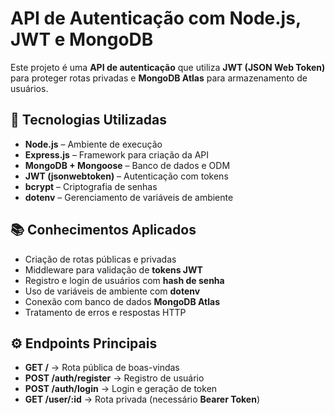 # API de Autenticação com Node.js, JWT e MongoDB

Este projeto é uma **API de autenticação** que utiliza **JWT (JSON Web Token)** para proteger rotas privadas e **MongoDB Atlas** para armazenamento de usuários.

## 🚀 Tecnologias Utilizadas
- **Node.js** – Ambiente de execução
- **Express.js** – Framework para criação da API
- **MongoDB + Mongoose** – Banco de dados e ODM
- **JWT (jsonwebtoken)** – Autenticação com tokens
- **bcrypt** – Criptografia de senhas
- **dotenv** – Gerenciamento de variáveis de ambiente

## 📚 Conhecimentos Aplicados
- Criação de rotas públicas e privadas
- Middleware para validação de **tokens JWT**
- Registro e login de usuários com **hash de senha**
- Uso de variáveis de ambiente com **dotenv**
- Conexão com banco de dados **MongoDB Atlas**
- Tratamento de erros e respostas HTTP

## ⚙️ Endpoints Principais
- **GET /** → Rota pública de boas-vindas  
- **POST /auth/register** → Registro de usuário  
- **POST /auth/login** → Login e geração de token  
- **GET /user/:id** → Rota privada (necessário **Bearer Token**)  